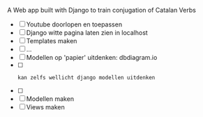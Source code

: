 A Web app built with Django to train conjugation of Catalan Verbs
- [ ] Youtube doorlopen en toepassen
- [ ] Django witte pagina laten zien in localhost
- [ ] Templates maken
- [ ] ...
- [ ] Modellen op 'papier' uitdenken: dbdiagram.io
- [ ]     kan zelfs wellicht django modellen uitdenken
- [ ]      
- [ ] Modellen maken
- [ ] Views maken
